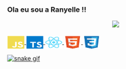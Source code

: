 ### Ola eu sou a Ranyelle !!
<!--

- 🔭 I’m currently working on frond end and Back end
- 🌱 I’m currently learning frond end and Back end
- 😄 Pronouns: Ela 

-->
<div align="center">
  <a href="https://github.com/RanyelleF">
  <img height="180em" src="https://github-readme-stats.vercel.app/api?username=RanyelleF&show_icons=true&theme=dracula&include_all_commits=true&count_private=true"/>
  <!--<img height="180em" src="https://github-readme-stats.vercel.app/api/top-langs/?username=RanyelleF&layout=compact&langs_count=7&theme=dracula"/> -->
</div>
<div style="display: inline_block"><br>
  <img align="center" alt="Js" height="30" width="40" src="https://raw.githubusercontent.com/devicons/devicon/master/icons/javascript/javascript-plain.svg">
  <img align="center" alt="Ts" height="30" width="40" src="https://raw.githubusercontent.com/devicons/devicon/master/icons/typescript/typescript-plain.svg">
  <img align="center" alt="React" height="30" width="40" src="https://raw.githubusercontent.com/devicons/devicon/master/icons/react/react-original.svg">
  <img align="center" alt="HTML" height="30" width="40" src="https://raw.githubusercontent.com/devicons/devicon/master/icons/html5/html5-original.svg">
  <img align="center" alt="CSS" height="30" width="40" src="https://raw.githubusercontent.com/devicons/devicon/master/icons/css3/css3-original.svg">
</div>
  
![snake gif](https://github.com/RanyelleF/RanyelleF/blob/output/github-contribution-grid-snake.svg)
 
<div> 

